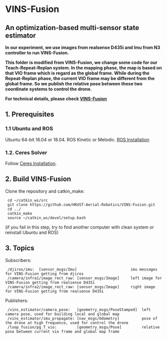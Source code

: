 # VINS-Fusion
## An optimization-based multi-sensor state estimator
**In our experiment, we use images from realsense D435i and Imu from N3 controller to run VINS-Fusion.** 

**This folder is modified from VINS-Fusion, we change some code for our Teach-Repeat-Replan system. In the mapping phase, the map is based on that VIO frame which is regard as the global frame. While during the Repeat-Replan phase, the current VIO frame may be different from the global frame. So we publish the relative pose between these two coordinate systems to control the drone.**

**For technical details, please check [VINS-Fusion](https://github.com/HKUST-Aerial-Robotics/VINS-Fusion)**  

## 1. Prerequisites
### 1.1 **Ubuntu** and **ROS**
Ubuntu 64-bit 16.04 or 18.04.
ROS Kinetic or Melodic. [ROS Installation](http://wiki.ros.org/ROS/Installation)


### 1.2. **Ceres Solver**
Follow [Ceres Installation](http://ceres-solver.org/installation.html).


## 2. Build VINS-Fusion
Clone the repository and catkin_make:
```
 cd ~/catkin_ws/src
 git clone https://github.com/HKUST-Aerial-Robotics/VINS-Fusion.git
 cd ../
 catkin_make
 source ~/catkin_ws/devel/setup.bash
```
(if you fail in this step, try to find another computer with clean system or reinstall Ubuntu and ROS)

## 3. Topics 
Subscribers:  
```
 /djiros/imu:  [sensor_msgs/Imu]                        imu messages for VINS-Fusion getting from djiros 
 /camera/infra1/image_rect_raw: [sensor_msgs/Image]     left image for VINS-Fusion getting from realsense D435i 
 /camera/infra2/image_rect_raw: [sensor_msgs/Image]     right image for VINS-Fusion getting from realsense D435i 
``` 

Publishers:
```
 /vins_estimator/camera_pose:   [geometry_msgs/PoseStamped]  left camera pose, used for building local and global map
 /vins_estimator/imu_propagate: [nav_msgs/Odometry]          pose of the drone at high frequence, used for control the drone
 /loop_fusion/pg_T_vio:         [geometry_msgs/Pose]         relative pose between current vio frame and global map frame
```
